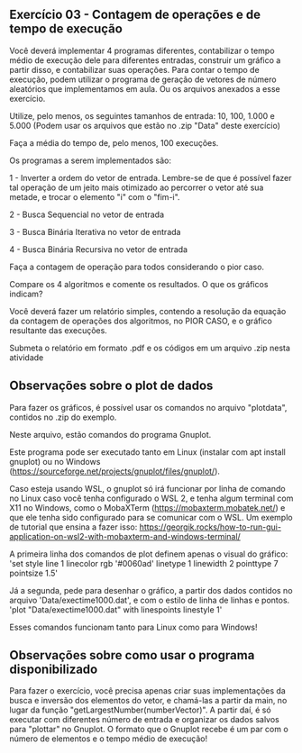 ## Exercício 03 - Contagem de operações e de tempo de execução

Você deverá implementar 4 programas diferentes, contabilizar o tempo médio de execução dele para diferentes entradas, construir um gráfico a partir disso, e contabilizar suas operações.
Para contar o tempo de execução, podem utilizar o programa de geração de vetores de número aleatórios que implementamos em aula. Ou os arquivos anexados a esse exercício.

Utilize, pelo menos, os seguintes tamanhos de entrada:
10, 100, 1.000 e 5.000
(Podem usar os arquivos que estão no .zip "Data" deste exercício)

Faça a média do tempo de, pelo menos, 100 execuções.

Os programas a serem implementados são:

1 - Inverter a ordem do vetor de entrada. Lembre-se de que é possível fazer tal operação de um jeito mais otimizado ao percorrer o vetor até sua metade, e trocar o elemento "i" com o "fim-i".

2 - Busca Sequencial no vetor de entrada

3 - Busca Binária Iterativa no vetor de entrada

4 - Busca Binária Recursiva no vetor de entrada

Faça a contagem de operação para todos considerando o pior caso.

Compare os 4 algoritmos e comente os resultados. O que os gráficos indicam?

Você deverá fazer um relatório simples, contendo a resolução da equação da contagem de operações dos algoritmos, no PIOR CASO, e o gráfico resultante das execuções. 

Submeta o relatório em formato .pdf e os códigos em um arquivo .zip nesta atividade

## Observações sobre o plot de dados

Para fazer os gráficos, é possível usar os comandos no arquivo "plotdata", contidos no .zip do exemplo.

Neste arquivo, estão comandos do programa Gnuplot.

Este programa pode ser executado tanto em Linux (instalar com apt install gnuplot) ou no Windows (https://sourceforge.net/projects/gnuplot/files/gnuplot/).

Caso esteja usando WSL, o gnuplot só irá funcionar por linha de comando no Linux caso você tenha configurado o WSL 2, e tenha algum terminal com X11 no Windows, como o MobaXTerm (https://mobaxterm.mobatek.net/) e que ele tenha sido configurado para se comunicar com o WSL. Um exemplo de tutorial que ensina a fazer isso: https://georgik.rocks/how-to-run-gui-application-on-wsl2-with-mobaxterm-and-windows-terminal/

A primeira linha dos comandos de plot definem apenas o visual do gráfico:
'set style line 1 linecolor rgb '#0060ad' linetype 1 linewidth 2 pointtype 7 pointsize 1.5'

Já a segunda, pede para desenhar o gráfico, a partir dos dados contidos no arquivo 'Data/exectime1000.dat', e com o estilo de linha de linhas e pontos.
'plot "Data/exectime1000.dat" with linespoints linestyle 1'

Esses comandos funcionam tanto para Linux como para Windows!

## Observações sobre como usar o programa disponibilizado

Para fazer o exercício, você precisa apenas criar suas implementações da busca e inversão dos elementos do vetor, e chamá-las a partir da main, no lugar da função "getLargestNumber(numberVector)". A partir daí, é só executar com diferentes número de entrada e organizar os dados salvos para "plottar" no Gnuplot. 
O formato que o Gnuplot recebe é um par com o número de elementos e o tempo médio de execução!